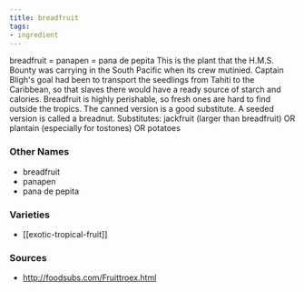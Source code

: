 ```yaml
---
title: breadfruit
tags:
- ingredient
---
```

breadfruit = panapen = pana de pepita This is the plant that the H.M.S. Bounty was carrying in the South Pacific when its crew mutinied. Captain Bligh's goal had been to transport the seedlings from Tahiti to the Caribbean, so that slaves there would have a ready source of starch and calories. Breadfruit is highly perishable, so fresh ones are hard to find outside the tropics. The canned version is a good substitute. A seeded version is called a breadnut. Substitutes: jackfruit (larger than breadfruit) OR plantain (especially for tostones) OR potatoes

### Other Names

* breadfruit
* panapen
* pana de pepita

### Varieties

* [[exotic-tropical-fruit]]

### Sources
* http://foodsubs.com/Fruittroex.html
